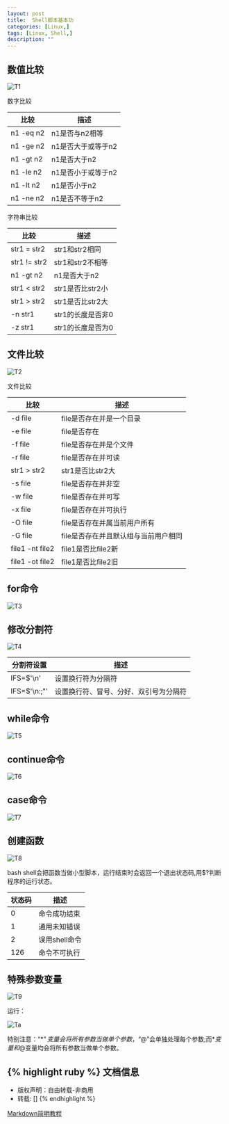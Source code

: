 ```yaml
---
layout: post
title:  Shell脚本基本功
categories: [Linux,]
tags: [Linux, Shell,]
description: ""
---
```


## 数值比较

![T1](/images/linux/94282744-file_1489584983851_14e8a.png)

数字比较

<table>
    <thead>
        <tr>
            <th>比较</th>
            <th>描述</th>
        </tr>
    </thead>
    <tbody>
        <tr>
            <td>n1 -eq n2</td>
            <td>n1是否与n2相等</td>
        </tr>
        <tr>
            <td>n1 -ge n2</td>
            <td>n1是否大于或等于n2</td>
        </tr>
        <tr>
            <td>n1 -gt n2</td>
            <td>n1是否大于n2</td>
        </tr>
        <tr>
            <td>n1 -le n2</td>
            <td>n1是否小于或等于n2</td>
        </tr>
        <tr>
            <td>n1 -lt n2</td>
            <td>n1是否小于n2</td>
        </tr>
        <tr>
            <td>n1 -ne n2</td>
            <td>n1是否不等于n2</td>
        </tr>
    </tbody>
</table>

字符串比较

<table>
    <thead>
        <tr>
            <th>比较</th>
            <th>描述</th>
        </tr>
    </thead>
    <tbody>
        <tr>
            <td>str1 = str2</td>
            <td>str1和str2相同</td>
        </tr>
        <tr>
            <td>str1 != str2</td>
            <td>str1和str2不相等</td>
        </tr>
        <tr>
            <td>n1 -gt n2</td>
            <td>n1是否大于n2</td>
        </tr>
        <tr>
            <td>str1 < str2</td>
            <td>str1是否比str2小</td>
        </tr>
        <tr>
            <td>str1 > str2</td>
            <td>str1是否比str2大</td>
        </tr>
        <tr>
            <td>-n str1</td>
            <td>str1的长度是否非0</td>
        </tr>
        <tr>
            <td>-z str1</td>
            <td>str1的长度是否为0</td>
        </tr>
    </tbody>
</table>

## 文件比较

![T2](/images/linux/5842677-file_1489586826777_16d8c.png)

文件比较

<table>
    <thead>
        <tr>
            <th>比较</th>
            <th>描述</th>
        </tr>
    </thead>
    <tbody>
        <tr>
            <td>-d file</td>
            <td>file是否存在并是一个目录</td>
        </tr>
        <tr>
            <td>-e file</td>
            <td>file是否存在</td>
        </tr>
        <tr>
            <td>-f file</td>
            <td>file是否存在并是个文件</td>
        </tr>
        <tr>
            <td>-r file</td>
            <td>file是否存在并可读</td>
        </tr>
        <tr>
            <td>str1 > str2</td>
            <td>str1是否比str2大</td>
        </tr>
        <tr>
            <td>-s file</td>
            <td>file是否存在并非空</td>
        </tr>
        <tr>
            <td>-w file</td>
            <td>file是否存在并可写</td>
        </tr>
         <tr>
            <td>-x file</td>
            <td>file是否存在并可执行</td>
        </tr>
        <tr>
            <td>-O file</td>
            <td>file是否存在并属当前用户所有</td>
        </tr>
        <tr>
            <td>-G file</td>
            <td>file是否存在并且默认组与当前用户相同</td>
        </tr>
        <tr>
            <td>file1 -nt file2</td>
            <td>file1是否比file2新</td>
        </tr>
        <tr>
            <td>file1 -ot file2</td>
            <td>file1是否比file2旧</td>
        </tr>
   </tbody>
</table>

##  for命令

![T3](/images/linux/79683869-file_1489587635186_1b43.png)

##  修改分割符

![T4](/images/linux/21867516-file_1489588386921_5740.png)

<table>
    <thead>
        <tr>
            <th>分割符设置</th>
            <th>描述</th>
        </tr>
    </thead>
    <tbody>
        <tr>
            <td>IFS=$'\n'</td>
            <td>设置换行符为分隔符</td>
        </tr>
        <tr>
            <td>IFS=$'\n:;"'</td>
            <td>设置换行符、冒号、分好、双引号为分隔符</td>
        </tr>
   </tbody>
</table>

##  while命令

![T5](/images/linux/34656202-file_1489588951940_12c28.png)

##  continue命令

![T6](/images/linux/19067708-file_1489589502995_10596.png)

## case命令

![T7](/images/linux/50152327-file_1489591476267_3699.png)

## 创建函数

![T8](/images/linux/31595596-file_1489590492602_f1cf.png)

bash shell会把函数当做小型脚本，运行结束时会返回一个退出状态码,用$?判断程序的运行状态。

<table>
    <thead>
        <tr>
            <th>状态码</th>
            <th>描述</th>
        </tr>
    </thead>
    <tbody>
        <tr>
            <td>0</td>
            <td>命令成功结束</td>
        </tr>
        <tr>
            <td>1</td>
            <td>通用未知错误</td>
        </tr>
        <tr>
            <td>2</td>
            <td>误用shell命令</td>
        </tr>
        <tr>
            <td>126</td>
            <td>命令不可执行</td>
        </tr>
   </tbody>
</table>

## 特殊参数变量

![T9](/images/linux/19213513-file_1489592788517_3396.png)

运行：

![Ta](/images/linux/3625461-file_1489592376768_13f93.png)

特别注意：“$*”变量会将所有参数当做单个参数，“$@”会单独处理每个参数;而$*变量和$@变量均会将所有参数当做单个参数。



{% highlight ruby %}
文档信息
--------------
* 版权声明：自由转载-非商用
* 转载: []
{% endhighlight %}

[Markdown简明教程](http://www.ruanyifeng.com/blog/2014/06/git_remote.html)

[jekyll]:      http://jekyllrb.com
[jekyll-gh]:   https://github.com/jekyll/jekyll
[jekyll-help]: https://github.com/jekyll/jekyll-help
